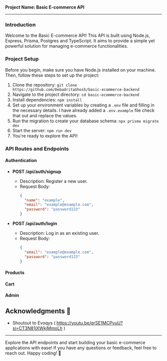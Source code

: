 **Project Name: Basic E-commerce API**

---

### Introduction

Welcome to the Basic E-commerce API! This API is built using Node.js, Express, Prisma, Postgres and TypeScript. It aims to provide a simple yet powerful solution for managing e-commerce functionalities.

### Project Setup

Before you begin, make sure you have Node.js installed on your machine. Then, follow these steps to set up the project:

1. Clone the repository: `git clone https://github.com/DebadritaGhosh/basic-ecommerce-backend`
2. Navigate to the project directory: `cd basic-ecommerce-backend`
3. Install dependencies: `npm install`
4. Set up your environment variables by creating a `.env` file and filling in the necessary details. I have already added a `.env.example` file check that out and replace the values.
5. Run the migration to create your database schema: `npx prisma migrate dev`
6. Start the server: `npm run dev`
7. You're ready to explore the API!

### API Routes and Endpoints

#### Authentication

- **POST /api/auth/signup**
  - Description: Register a new user.
  - Request Body:
    ```json
    {
      "name": "example",
      "email": "example@example.com",
      "password": "password123"
    }
    ```

- **POST /api/auth/login**
  - Description: Log in as an existing user.
  - Request Body:
    ```json
    {
      "email": "example@example.com",
      "password": "password123"
    }
    ```

#### Products

#### Cart

#### Admin



## Acknowledgments 🙏

- Shoutout to Evoqys ( https://youtu.be/qrSE1MCPvuU?si=CT3N81jXWkjMmoLh )


---

Explore the API endpoints and start building your basic e-commerce applications with ease! If you have any questions or feedback, feel free to reach out. Happy coding! 🚀
